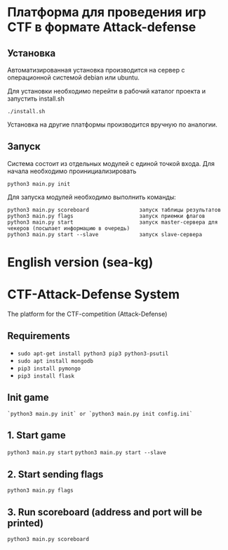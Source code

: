 Платформа для проведения игр CTF в формате Attack-defense
=========================================================


Установка
---------
Автоматизированная установка производится на сервер с операционной системой debian или ubuntu.

Для установки необходимо перейти в рабочий каталог проекта и запустить install.sh

    ./install.sh
    
Установка на другие платформы производится вручную по аналогии.

Запуск
------
Система состоит из отдельных модулей с единой точкой входа.
Для начала необходимо проинициализировать

    python3 main.py init
    
Для запуска модулей необходимо выполнить команды:

    python3 main.py scoreboard                запуск таблицы результатов
    python3 main.py flags                     запуск приемки флагов
    python3 main.py start                     запуск master-сервера для чекеров (посылает информацию в очередь)
    python3 main.py start --slave             запуск slave-сервера 

English version (sea-kg)
========================
# CTF-Attack-Defense System

The platform for the CTF-competition (Attack-Defense)

## Requirements

* `sudo apt-get install python3 pip3 python3-psutil`
* `sudo apt install mongodb`
* `pip3 install pymongo`
* `pip3 install flask`

## Init game

	`python3 main.py init` or `python3 main.py init config.ini`

## 1. Start game
`python3 main.py start`
`python3 main.py start --slave`

## 2. Start sending flags
`python3 main.py flags`

## 3. Run scoreboard (address and port will be printed)
`python3 main.py scoreboard`
